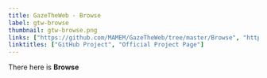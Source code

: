 ```yaml
---
title: GazeTheWeb - Browse
label: gtw-browse
thumbnail: gtw-browse.png
links: ["https://github.com/MAMEM/GazeTheWeb/tree/master/Browse", "http://www.mamem.eu/"]
linktitles: ["GitHub Project", "Official Project Page"]
---
```

There here is __Browse__